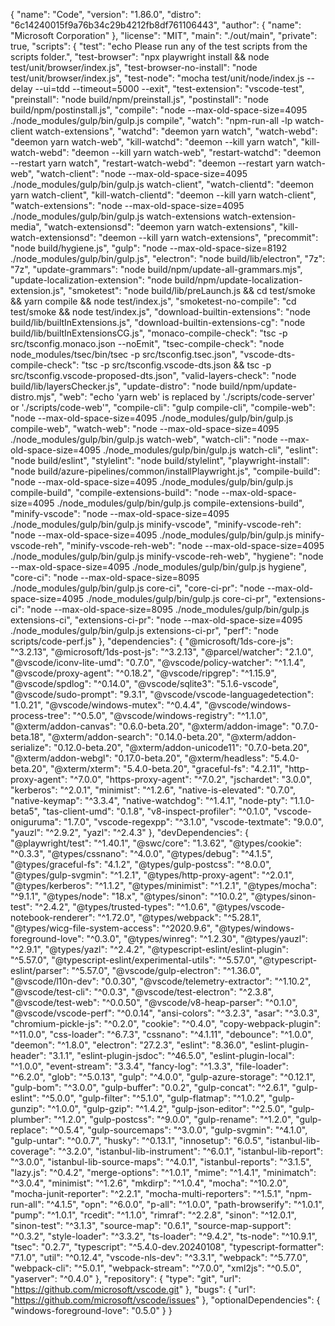 {
  "name": "Code",
  "version": "1.86.0",
  "distro": "6c14240015f9a76b34c29b4212fb8df761106443",
  "author": {
    "name": "Microsoft Corporation"
  },
  "license": "MIT",
  "main": "./out/main",
  "private": true,
  "scripts": {
    "test": "echo Please run any of the test scripts from the scripts folder.",
    "test-browser": "npx playwright install && node test/unit/browser/index.js",
    "test-browser-no-install": "node test/unit/browser/index.js",
    "test-node": "mocha test/unit/node/index.js --delay --ui=tdd --timeout=5000 --exit",
    "test-extension": "vscode-test",
    "preinstall": "node build/npm/preinstall.js",
    "postinstall": "node build/npm/postinstall.js",
    "compile": "node --max-old-space-size=4095 ./node_modules/gulp/bin/gulp.js compile",
    "watch": "npm-run-all -lp watch-client watch-extensions",
    "watchd": "deemon yarn watch",
    "watch-webd": "deemon yarn watch-web",
    "kill-watchd": "deemon --kill yarn watch",
    "kill-watch-webd": "deemon --kill yarn watch-web",
    "restart-watchd": "deemon --restart yarn watch",
    "restart-watch-webd": "deemon --restart yarn watch-web",
    "watch-client": "node --max-old-space-size=4095 ./node_modules/gulp/bin/gulp.js watch-client",
    "watch-clientd": "deemon yarn watch-client",
    "kill-watch-clientd": "deemon --kill yarn watch-client",
    "watch-extensions": "node --max-old-space-size=4095 ./node_modules/gulp/bin/gulp.js watch-extensions watch-extension-media",
    "watch-extensionsd": "deemon yarn watch-extensions",
    "kill-watch-extensionsd": "deemon --kill yarn watch-extensions",
    "precommit": "node build/hygiene.js",
    "gulp": "node --max-old-space-size=8192 ./node_modules/gulp/bin/gulp.js",
    "electron": "node build/lib/electron",
    "7z": "7z",
    "update-grammars": "node build/npm/update-all-grammars.mjs",
    "update-localization-extension": "node build/npm/update-localization-extension.js",
    "smoketest": "node build/lib/preLaunch.js && cd test/smoke && yarn compile && node test/index.js",
    "smoketest-no-compile": "cd test/smoke && node test/index.js",
    "download-builtin-extensions": "node build/lib/builtInExtensions.js",
    "download-builtin-extensions-cg": "node build/lib/builtInExtensionsCG.js",
    "monaco-compile-check": "tsc -p src/tsconfig.monaco.json --noEmit",
    "tsec-compile-check": "node node_modules/tsec/bin/tsec -p src/tsconfig.tsec.json",
    "vscode-dts-compile-check": "tsc -p src/tsconfig.vscode-dts.json && tsc -p src/tsconfig.vscode-proposed-dts.json",
    "valid-layers-check": "node build/lib/layersChecker.js",
    "update-distro": "node build/npm/update-distro.mjs",
    "web": "echo 'yarn web' is replaced by './scripts/code-server' or './scripts/code-web'",
    "compile-cli": "gulp compile-cli",
    "compile-web": "node --max-old-space-size=4095 ./node_modules/gulp/bin/gulp.js compile-web",
    "watch-web": "node --max-old-space-size=4095 ./node_modules/gulp/bin/gulp.js watch-web",
    "watch-cli": "node --max-old-space-size=4095 ./node_modules/gulp/bin/gulp.js watch-cli",
    "eslint": "node build/eslint",
    "stylelint": "node build/stylelint",
    "playwright-install": "node build/azure-pipelines/common/installPlaywright.js",
    "compile-build": "node --max-old-space-size=4095 ./node_modules/gulp/bin/gulp.js compile-build",
    "compile-extensions-build": "node --max-old-space-size=4095 ./node_modules/gulp/bin/gulp.js compile-extensions-build",
    "minify-vscode": "node --max-old-space-size=4095 ./node_modules/gulp/bin/gulp.js minify-vscode",
    "minify-vscode-reh": "node --max-old-space-size=4095 ./node_modules/gulp/bin/gulp.js minify-vscode-reh",
    "minify-vscode-reh-web": "node --max-old-space-size=4095 ./node_modules/gulp/bin/gulp.js minify-vscode-reh-web",
    "hygiene": "node --max-old-space-size=4095 ./node_modules/gulp/bin/gulp.js hygiene",
    "core-ci": "node --max-old-space-size=8095 ./node_modules/gulp/bin/gulp.js core-ci",
    "core-ci-pr": "node --max-old-space-size=4095 ./node_modules/gulp/bin/gulp.js core-ci-pr",
    "extensions-ci": "node --max-old-space-size=8095 ./node_modules/gulp/bin/gulp.js extensions-ci",
    "extensions-ci-pr": "node --max-old-space-size=4095 ./node_modules/gulp/bin/gulp.js extensions-ci-pr",
    "perf": "node scripts/code-perf.js"
  },
  "dependencies": {
    "@microsoft/1ds-core-js": "^3.2.13",
    "@microsoft/1ds-post-js": "^3.2.13",
    "@parcel/watcher": "2.1.0",
    "@vscode/iconv-lite-umd": "0.7.0",
    "@vscode/policy-watcher": "^1.1.4",
    "@vscode/proxy-agent": "^0.18.2",
    "@vscode/ripgrep": "^1.15.9",
    "@vscode/spdlog": "^0.14.0",
    "@vscode/sqlite3": "5.1.6-vscode",
    "@vscode/sudo-prompt": "9.3.1",
    "@vscode/vscode-languagedetection": "1.0.21",
    "@vscode/windows-mutex": "^0.4.4",
    "@vscode/windows-process-tree": "^0.5.0",
    "@vscode/windows-registry": "^1.1.0",
    "@xterm/addon-canvas": "0.6.0-beta.20",
    "@xterm/addon-image": "0.7.0-beta.18",
    "@xterm/addon-search": "0.14.0-beta.20",
    "@xterm/addon-serialize": "0.12.0-beta.20",
    "@xterm/addon-unicode11": "0.7.0-beta.20",
    "@xterm/addon-webgl": "0.17.0-beta.20",
    "@xterm/headless": "5.4.0-beta.20",
    "@xterm/xterm": "5.4.0-beta.20",
    "graceful-fs": "4.2.11",
    "http-proxy-agent": "^7.0.0",
    "https-proxy-agent": "^7.0.2",
    "jschardet": "3.0.0",
    "kerberos": "^2.0.1",
    "minimist": "^1.2.6",
    "native-is-elevated": "0.7.0",
    "native-keymap": "^3.3.4",
    "native-watchdog": "^1.4.1",
    "node-pty": "1.1.0-beta5",
    "tas-client-umd": "0.1.8",
    "v8-inspect-profiler": "^0.1.0",
    "vscode-oniguruma": "1.7.0",
    "vscode-regexpp": "^3.1.0",
    "vscode-textmate": "9.0.0",
    "yauzl": "^2.9.2",
    "yazl": "^2.4.3"
  },
  "devDependencies": {
    "@playwright/test": "^1.40.1",
    "@swc/core": "1.3.62",
    "@types/cookie": "^0.3.3",
    "@types/cssnano": "^4.0.0",
    "@types/debug": "^4.1.5",
    "@types/graceful-fs": "4.1.2",
    "@types/gulp-postcss": "^8.0.0",
    "@types/gulp-svgmin": "^1.2.1",
    "@types/http-proxy-agent": "^2.0.1",
    "@types/kerberos": "^1.1.2",
    "@types/minimist": "^1.2.1",
    "@types/mocha": "^9.1.1",
    "@types/node": "18.x",
    "@types/sinon": "^10.0.2",
    "@types/sinon-test": "^2.4.2",
    "@types/trusted-types": "^1.0.6",
    "@types/vscode-notebook-renderer": "^1.72.0",
    "@types/webpack": "^5.28.1",
    "@types/wicg-file-system-access": "^2020.9.6",
    "@types/windows-foreground-love": "^0.3.0",
    "@types/winreg": "^1.2.30",
    "@types/yauzl": "^2.9.1",
    "@types/yazl": "^2.4.2",
    "@typescript-eslint/eslint-plugin": "^5.57.0",
    "@typescript-eslint/experimental-utils": "^5.57.0",
    "@typescript-eslint/parser": "^5.57.0",
    "@vscode/gulp-electron": "^1.36.0",
    "@vscode/l10n-dev": "0.0.30",
    "@vscode/telemetry-extractor": "^1.10.2",
    "@vscode/test-cli": "^0.0.3",
    "@vscode/test-electron": "^2.3.8",
    "@vscode/test-web": "^0.0.50",
    "@vscode/v8-heap-parser": "^0.1.0",
    "@vscode/vscode-perf": "^0.0.14",
    "ansi-colors": "^3.2.3",
    "asar": "^3.0.3",
    "chromium-pickle-js": "^0.2.0",
    "cookie": "^0.4.0",
    "copy-webpack-plugin": "^11.0.0",
    "css-loader": "^6.7.3",
    "cssnano": "^4.1.11",
    "debounce": "^1.0.0",
    "deemon": "^1.8.0",
    "electron": "27.2.3",
    "eslint": "8.36.0",
    "eslint-plugin-header": "3.1.1",
    "eslint-plugin-jsdoc": "^46.5.0",
    "eslint-plugin-local": "^1.0.0",
    "event-stream": "3.3.4",
    "fancy-log": "^1.3.3",
    "file-loader": "^6.2.0",
    "glob": "^5.0.13",
    "gulp": "^4.0.0",
    "gulp-azure-storage": "^0.12.1",
    "gulp-bom": "^3.0.0",
    "gulp-buffer": "0.0.2",
    "gulp-concat": "^2.6.1",
    "gulp-eslint": "^5.0.0",
    "gulp-filter": "^5.1.0",
    "gulp-flatmap": "^1.0.2",
    "gulp-gunzip": "^1.0.0",
    "gulp-gzip": "^1.4.2",
    "gulp-json-editor": "^2.5.0",
    "gulp-plumber": "^1.2.0",
    "gulp-postcss": "^9.0.0",
    "gulp-rename": "^1.2.0",
    "gulp-replace": "^0.5.4",
    "gulp-sourcemaps": "^3.0.0",
    "gulp-svgmin": "^4.1.0",
    "gulp-untar": "^0.0.7",
    "husky": "^0.13.1",
    "innosetup": "6.0.5",
    "istanbul-lib-coverage": "^3.2.0",
    "istanbul-lib-instrument": "^6.0.1",
    "istanbul-lib-report": "^3.0.0",
    "istanbul-lib-source-maps": "^4.0.1",
    "istanbul-reports": "^3.1.5",
    "lazy.js": "^0.4.2",
    "merge-options": "^1.0.1",
    "mime": "^1.4.1",
    "minimatch": "^3.0.4",
    "minimist": "^1.2.6",
    "mkdirp": "^1.0.4",
    "mocha": "^10.2.0",
    "mocha-junit-reporter": "^2.2.1",
    "mocha-multi-reporters": "^1.5.1",
    "npm-run-all": "^4.1.5",
    "opn": "^6.0.0",
    "p-all": "^1.0.0",
    "path-browserify": "^1.0.1",
    "pump": "^1.0.1",
    "rcedit": "^1.1.0",
    "rimraf": "^2.2.8",
    "sinon": "^12.0.1",
    "sinon-test": "^3.1.3",
    "source-map": "0.6.1",
    "source-map-support": "^0.3.2",
    "style-loader": "^3.3.2",
    "ts-loader": "^9.4.2",
    "ts-node": "^10.9.1",
    "tsec": "0.2.7",
    "typescript": "^5.4.0-dev.20240108",
    "typescript-formatter": "7.1.0",
    "util": "^0.12.4",
    "vscode-nls-dev": "^3.3.1",
    "webpack": "^5.77.0",
    "webpack-cli": "^5.0.1",
    "webpack-stream": "^7.0.0",
    "xml2js": "^0.5.0",
    "yaserver": "^0.4.0"
  },
  "repository": {
    "type": "git",
    "url": "https://github.com/microsoft/vscode.git"
  },
  "bugs": {
    "url": "https://github.com/microsoft/vscode/issues"
  },
  "optionalDependencies": {
    "windows-foreground-love": "0.5.0"
  }
}